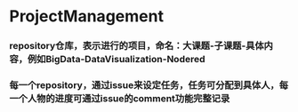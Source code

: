 # ProjectManagement

### repository仓库，表示进行的项目，命名：大课题-子课题-具体内容，例如BigData-DataVisualization-Nodered

### 每一个repository，通过issue来设定任务，任务可分配到具体人，每一个人物的进度可通过issue的comment功能完整记录
